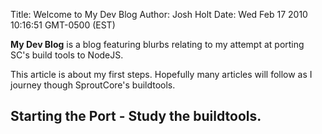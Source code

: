 Title: Welcome to My Dev Blog
Author: Josh Holt
Date: Wed Feb 17 2010 10:16:51 GMT-0500 (EST)

**My Dev Blog** is a blog featuring blurbs relating to my attempt at porting SC's build tools to NodeJS.

This article is about my first steps. Hopefully many articles will follow as I journey though SproutCore's buildtools.

## Starting the Port - Study the buildtools. ##
